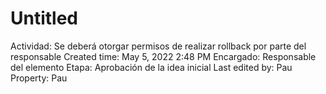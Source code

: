 # Untitled

Actividad: Se deberá otorgar permisos de realizar rollback por parte del responsable
Created time: May 5, 2022 2:48 PM
Encargado: Responsable del elemento
Etapa: Aprobación de la idea inicial
Last edited by: Pau
Property: Pau